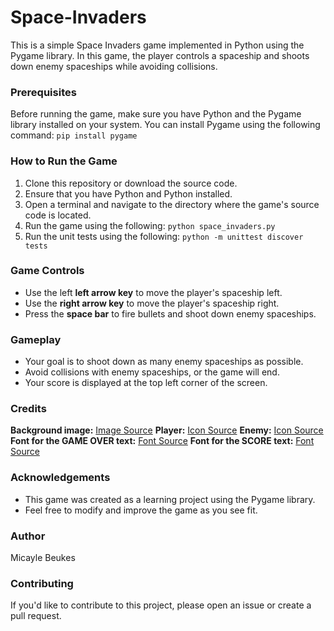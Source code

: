 # **Space-Invaders**

This is a simple Space Invaders game implemented in Python using the Pygame library. In this game, the player controls a spaceship and shoots down enemy spaceships while avoiding collisions.

### Prerequisites
Before running the game, make sure you have Python and the Pygame library installed on your system. You can install Pygame using the following command:
`pip install pygame`

### How to Run the Game
1. Clone this repository or download the source code.
2. Ensure that you have Python and Python installed.
3. Open a terminal and navigate to the directory where the game's source code is located.
4. Run the game using the following:
`python space_invaders.py`
5. Run the unit tests using the following:
`python -m unittest discover tests`

### Game Controls
- Use the left **left arrow key** to move the player's spaceship left.
- Use the **right arrow key** to move the player's spaceship right.
- Press the **space bar** to fire bullets and shoot down enemy spaceships.

### Gameplay
- Your goal is to shoot down as many enemy spaceships as possible.
- Avoid collisions with enemy spaceships, or the game will end.
- Your score is displayed at the top left corner of the screen.

### Credits
**Background image:** [Image Source](https://www.freepik.com/free-vector/cartoon-galaxy-background-with-planets_14121184.htm#query=cartoon%20space&position=33&from_view=keyword&track=ais)
**Player:** [Icon Source](https://www.freepik.com/icon/ufo_997074#fromView=search&term=spaceship+icon&page=28&position=55&track=ais)
**Enemy:** [Icon Source](https://www.freepik.com/icon/spaceship_901787#fromView=search&term=spaceship+icon&page=26&position=13&track=ais)
**Font for the GAME OVER text:** [Font Source](https://www.dafont.com/search.php?q=pokemon)
**Font for the SCORE text:** [Font Source](https://www.dafont.com/search.php?q=supermario)

### Acknowledgements
- This game was created as a learning project using the Pygame library.
- Feel free to modify and improve the game as you see fit.


### Author
Micayle Beukes

### Contributing
If you'd like to contribute to this project, please open an issue or create a pull request.
